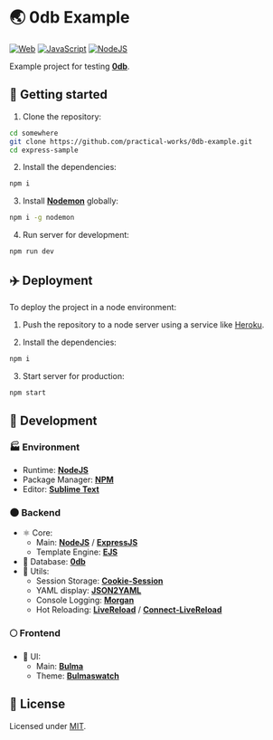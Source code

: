 # 🌏 0db Example

[![Web](https://img.shields.io/badge/web-blue?logo=w3c)](https://github.com/topics/web)
[![JavaScript](https://img.shields.io/badge/javascript-blue?logo=javascript)](https://github.com/topics/javascript)
[![NodeJS](https://img.shields.io/badge/node-blue?logo=node.js)](https://github.com/topics/node)

Example project for testing [**0db**](https://github.com/Ambratolm/0db).

<!-- [**🌐 View Live Demo**](https://0db-example.herokuapp.com) -->

<!-- ![Screenshot](./screenshot.gif?raw=true) -->

## 🏁 Getting started

1. Clone the repository:

```bash
cd somewhere
git clone https://github.com/practical-works/0db-example.git
cd express-sample
```

2. Install the dependencies:

```bash
npm i
```

3. Install [**Nodemon**](https://github.com/remy/nodemon/) globally:

```bash
npm i -g nodemon
```

4. Run server for development:

```bash
npm run dev
```

## ✈️ Deployment

To deploy the project in a node environment:

1. Push the repository to a node server using a service like [Heroku](https://heroku.com).

2. Install the dependencies:

```bash
npm i
```

3. Start server for production:

```bash
npm start
```

## 🚀 Development

### 🏭 Environment

- Runtime: [**NodeJS**](https://github.com/nodejs)
- Package Manager: [**NPM**](https://github.com/npm)
- Editor: [**Sublime Text**](https://www.sublimetext.com)

### 🌑 Backend

- ⚛️ Core:
  - Main: [**NodeJS**](https://github.com/nodejs/node) / [**ExpressJS**](https://github.com/expressjs/express)
  - Template Engine: [**EJS**](https://github.com/mde/ejs)
- 💽 Database: [**0db**](https://github.com/Ambratolm/0db)
- 🔧 Utils:
  - Session Storage: [**Cookie-Session**](https://github.com/expressjs/cookie-session)
  - YAML display: [**JSON2YAML**](https://github.com/coolaj86/json2yaml)
  - Console Logging: [**Morgan**](https://github.com/expressjs/morgan)
  - Hot Reloading: [**LiveReload**](https://github.com/napcs/node-livereload) / [**Connect-LiveReload**](https://github.com/intesso/connect-livereload)

### 🌕 Frontend

- 🎨 UI:
  - Main: [**Bulma**](https://github.com/jgthms/bulma)
  - Theme: [**Bulmaswatch**](https://github.com/jenil/bulmaswatch)


## 📃 License

Licensed under [MIT](./LICENSE).